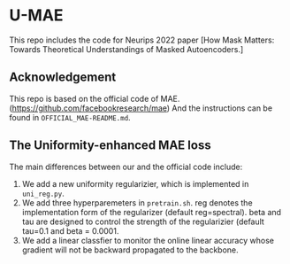 # U-MAE

This repo includes the code for Neurips 2022 paper [How Mask Matters: Towards Theoretical Understandings of Masked Autoencoders.]

## Acknowledgement

This repo is based on the official code of MAE. (https://github.com/facebookresearch/mae) And the instructions can be found in ``OFFICIAL_MAE-README.md``.

## The Uniformity-enhanced MAE loss

The main differences between our and the official code include:

1. We add a new uniformity regularizier, which is implemented in ``uni_reg.py``.
2. We add three hyperparemeters in ``pretrain.sh``. reg denotes the implementation form of the regularizer (default reg=spectral). beta and tau are designed to control the strength of the regularizier (default tau=0.1 and beta = 0.0001. 
3. We add a linear classfier to monitor the online linear accuracy whose gradient will not be backward propagated to the backbone.
